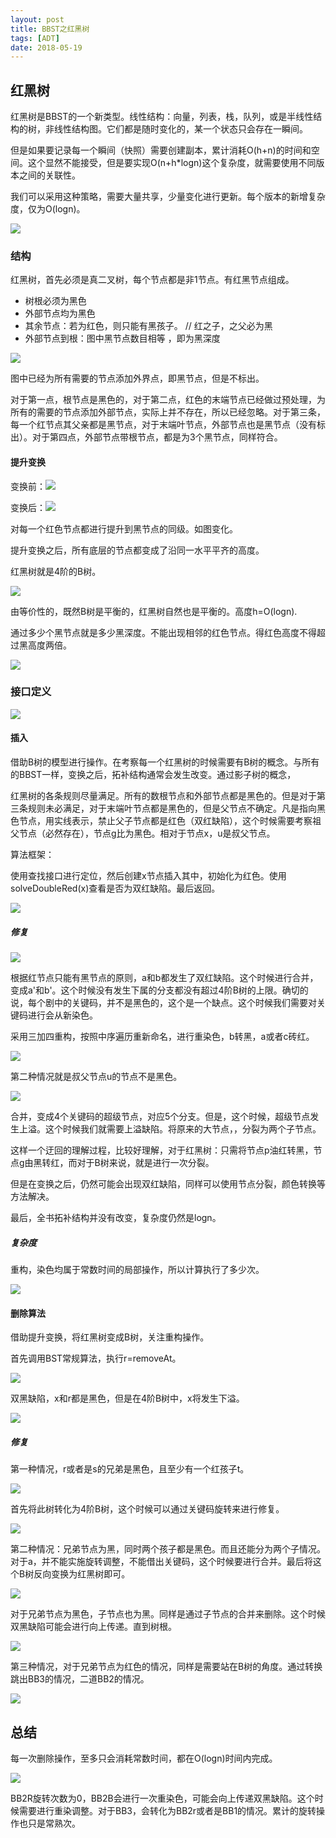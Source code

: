 ```yaml
---
layout: post
title: BBST之红黑树
tags: [ADT]
date: 2018-05-19
---
```


## 红黑树

红黑树是BBST的一个新类型。线性结构：向量，列表，栈，队列，或是半线性结构的树，非线性结构图。它们都是随时变化的，某一个状态只会存在一瞬间。

但是如果要记录每一个瞬间（快照）需要创建副本，累计消耗O(h+n)的时间和空间。这个显然不能接受，但是要实现O(n+h*logn)这个复杂度，就需要使用不同版本之间的关联性。

我们可以采用这种策略，需要大量共享，少量变化进行更新。每个版本的新增复杂度，仅为O(logn)。

<img src="http://os310ujuc.bkt.clouddn.com/rbt2.png">

### 结构

红黑树，首先必须是真二叉树，每个节点都是非1节点。有红黑节点组成。

- 树根必须为黑色
- 外部节点均为黑色
- 其余节点：若为红色，则只能有黑孩子。 // 红之子，之父必为黑
- 外部节点到根：图中黑节点数目相等 ，即为黑深度

<img src="http://os310ujuc.bkt.clouddn.com/rbt3.png">

图中已经为所有需要的节点添加外界点，即黑节点，但是不标出。

对于第一点，根节点是黑色的，对于第二点，红色的末端节点已经做过预处理，为所有的需要的节点添加外部节点，实际上并不存在，所以已经忽略。对于第三条，每一个红节点其父亲都是黑节点，对于末端叶节点，外部节点也是黑节点（没有标出）。对于第四点，外部节点带根节点，都是为3个黑节点，同样符合。

#### 提升变换

变换前：<img src="http://os310ujuc.bkt.clouddn.com/rbt4.png">

变换后：<img src="http://os310ujuc.bkt.clouddn.com/rbt5.png">


对每一个红色节点都进行提升到黑节点的同级。如图变化。

提升变换之后，所有底层的节点都变成了沿同一水平平齐的高度。

红黑树就是4阶的B树。

<img src="http://os310ujuc.bkt.clouddn.com/rbt6.png">

由等价性的，既然B树是平衡的，红黑树自然也是平衡的。高度h=O(logn).

通过多少个黑节点就是多少黑深度。不能出现相邻的红色节点。得红色高度不得超过黑高度两倍。

<img src="http://os310ujuc.bkt.clouddn.com/rbt.png">

### 接口定义

<img src="http://os310ujuc.bkt.clouddn.com/rbt7.png">


#### 插入

借助B树的模型进行操作。在考察每一个红黑树的时候需要有B树的概念。与所有的BBST一样，变换之后，拓补结构通常会发生改变。通过影子树的概念，

红黑树的各条规则尽量满足。所有的数根节点和外部节点都是黑色的。但是对于第三条规则未必满足，对于末端叶节点都是黑色的，但是父节点不确定。凡是指向黑色节点，用实线表示，禁止父子节点都是红色（双红缺陷），这个时候需要考察祖父节点（必然存在），节点g比为黑色。相对于节点x，u是叔父节点。

算法框架：

使用查找接口进行定位，然后创建x节点插入其中，初始化为红色。使用solveDoubleRed(x)查看是否为双红缺陷。最后返回。

<img src="http://os310ujuc.bkt.clouddn.com/rbt8.png">

##### 修复

<img src="http://os310ujuc.bkt.clouddn.com/rbt9.png">

根据红节点只能有黑节点的原则，a和b都发生了双红缺陷。这个时候进行合并，变成a'和b'。这个时候没有发生下属的分支都没有超过4阶B树的上限。确切的说，每个剧中的关键码，并不是黑色的，这个是一个缺点。这个时候我们需要对关键码进行会从新染色。

采用三加四重构，按照中序遍历重新命名，进行重染色，b转黑，a或者c砖红。

<img src="http://os310ujuc.bkt.clouddn.com/rbt10.png">

第二种情况就是叔父节点u的节点不是黑色。

<img src="http://os310ujuc.bkt.clouddn.com/rb11.png">

合并，变成4个关键码的超级节点，对应5个分支。但是，这个时候，超级节点发生上溢。这个时候我们就需要上溢缺陷。将原来的大节点，，分裂为两个子节点。

这样一个迂回的理解过程，比较好理解，对于红黑树：只需将节点p油红转黑，节点g由黑转红，而对于B树来说，就是进行一次分裂。

但是在变换之后，仍然可能会出现双红缺陷，同样可以使用节点分裂，颜色转换等方法解决。

最后，全书拓补结构并没有改变，复杂度仍然是logn。

##### 复杂度

重构，染色均属于常数时间的局部操作，所以计算执行了多少次。

<img src="http://os310ujuc.bkt.clouddn.com/rbt12.png">

#### 删除算法

借助提升变换，将红黑树变成B树，关注重构操作。

首先调用BST常规算法，执行r=removeAt。

<img src="http://os310ujuc.bkt.clouddn.com/rbt13.png">

双黑缺陷，x和r都是黑色，但是在4阶B树中，x将发生下溢。

<img src="http://os310ujuc.bkt.clouddn.com/rbt14.png">

##### 修复

第一种情况，r或者是s的兄弟是黑色，且至少有一个红孩子t。

<img src="http://os310ujuc.bkt.clouddn.com/rbt15.png">

首先将此树转化为4阶B树，这个时候可以通过关键码旋转来进行修复。

<img src="http://os310ujuc.bkt.clouddn.com/rbt16.png">

第二种情况：兄弟节点为黑，同时两个孩子都是黑色。而且还能分为两个子情况。对于a，并不能实施旋转调整，不能借出关键码，这个时候要进行合并。最后将这个B树反向变换为红黑树即可。

<img src="http://os310ujuc.bkt.clouddn.com/rbt17.png">

对于兄弟节点为黑色，子节点也为黑。同样是通过子节点的合并来删除。这个时候双黑缺陷可能会进行向上传递。直到树根。

<img src="http://os310ujuc.bkt.clouddn.com/rbt18.png">

第三种情况，对于兄弟节点为红色的情况，同样是需要站在B树的角度。通过转换跳出BB3的情况，二道BB2的情况。

<img src="http://os310ujuc.bkt.clouddn.com/rbt19.png">

## 总结

每一次删除操作，至多只会消耗常数时间，都在O(logn)时间内完成。

<img src="http://os310ujuc.bkt.clouddn.com/rbt20.png">

BB2R旋转次数为0，BB2B会进行一次重染色，可能会向上传递双黑缺陷。这个时候需要进行重染调整。对于BB3，会转化为BB2r或者是BB1的情况。累计的旋转操作也只是常熟次。